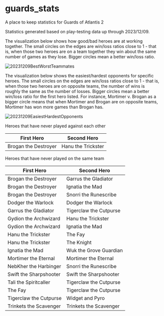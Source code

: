 # guards_stats
A place to keep statistics for Guards of Atlantis 2

Statistics generated based on play-testing data up through 2023/12/09.

The visualization below shows how good/bad heroes are at working together. The small circles on the edges are win/loss ratios close to 1 - that is, when those two heroes are on a team together they win about the same number of games as they lose. Bigger circles mean a better win/loss ratio.

![20231209BestWorstTeammates](https://github.com/megancarney/guards_stats/assets/10427988/6a15ae49-3ecc-490d-8b2a-972bf9e76cfd)


The visualization below shows the easiest/hardest opponents for specific heroes. The small circles on the edges are win/loss ratios close to 1 - that is, when those two heroes are on opposite teams, the number of wins is roughly the same as the number of losses. Bigger circles mean a better win/loss ratio for the first hero listed. For instance, Mortimer v. Brogan as a bigger circle means that when Mortimer and Brogan are on opposite teams, Mortimer has won more games than Brogan has.

![20231209EasiestHardestOpponents](https://github.com/megancarney/guards_stats/assets/10427988/2c121aff-f734-47a9-8521-3c2eaa85a0ea)


Heroes that have never played against each other

| First Hero | Second Hero |
| --- | --- |
|Brogan the Destroyer|Hanu the Trickster|

Heroes that have never played on the same team

| First Hero | Second Hero |
| --- | --- |
|Brogan the Destroyer|Garrus the Gladiator|
|Brogan the Destroyer|Ignatia the Mad|
|Brogan the Destroyer|Snorri the Runescribe|
|Dodger the Warlock|Dodger the Warlock|
|Garrus the Gladiator|Tigerclaw the Cutpurse|
|Gydion the Archwizard|Hanu the Trickster|
|Gydion the Archwizard|Ignatia the Mad|
|Hanu the Trickster|The Fay|
|Hanu the Trickster|The Knight|
|Ignatia the Mad|Wuk the Grove Guardian|
|Mortimer the Eternal|Mortimer the Eternal|
|NebKher the Harbinger|Snorri the Runescribe|
|Swift the Sharpshooter|Swift the Sharpshooter|
|Tali the Spiritcaller|Tigerclaw the Cutpurse|
|The Fay|Tigerclaw the Cutpurse|
|Tigerclaw the Cutpurse|Widget and Pyro|
|Trinkets the Scavenger|Trinkets the Scavenger|
